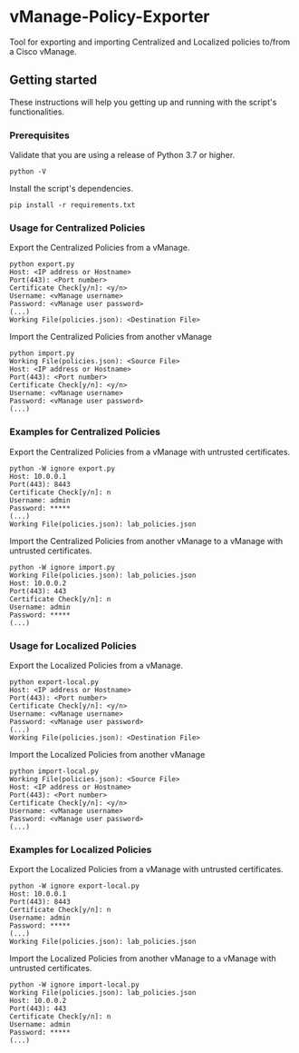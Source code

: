 # vManage-Policy-Exporter
Tool for exporting and importing Centralized and Localized policies to/from a Cisco vManage.
## Getting started
These instructions will help you getting up and running with the script's functionalities.
### Prerequisites
Validate that you are using a release of Python 3.7 or higher.
```
python -V
```
Install the script's dependencies.
```
pip install -r requirements.txt
```
### Usage for Centralized Policies
Export the Centralized Policies from a vManage.
```
python export.py
Host: <IP address or Hostname>
Port(443): <Port number>
Certificate Check[y/n]: <y/n>
Username: <vManage username>
Password: <vManage user password>
(...)
Working File(policies.json): <Destination File>
```
Import the Centralized Policies from another vManage
```
python import.py
Working File(policies.json): <Source File>
Host: <IP address or Hostname>
Port(443): <Port number>
Certificate Check[y/n]: <y/n>
Username: <vManage username>
Password: <vManage user password>
(...)
```
### Examples for Centralized Policies
Export the Centralized Policies from a vManage with untrusted certificates.
```
python -W ignore export.py
Host: 10.0.0.1
Port(443): 8443
Certificate Check[y/n]: n
Username: admin
Password: *****
(...)
Working File(policies.json): lab_policies.json
```
Import the Centralized Policies from another vManage to a vManage with untrusted certificates.
```
python -W ignore import.py
Working File(policies.json): lab_policies.json
Host: 10.0.0.2
Port(443): 443
Certificate Check[y/n]: n
Username: admin
Password: *****
(...)
```
### Usage for Localized Policies
Export the Localized Policies from a vManage.
```
python export-local.py
Host: <IP address or Hostname>
Port(443): <Port number>
Certificate Check[y/n]: <y/n>
Username: <vManage username>
Password: <vManage user password>
(...)
Working File(policies.json): <Destination File>
```
Import the Localized Policies from another vManage
```
python import-local.py
Working File(policies.json): <Source File>
Host: <IP address or Hostname>
Port(443): <Port number>
Certificate Check[y/n]: <y/n>
Username: <vManage username>
Password: <vManage user password>
(...)
```
### Examples for Localized Policies
Export the Localized Policies from a vManage with untrusted certificates.
```
python -W ignore export-local.py
Host: 10.0.0.1
Port(443): 8443
Certificate Check[y/n]: n
Username: admin
Password: *****
(...)
Working File(policies.json): lab_policies.json
```
Import the Localized Policies from another vManage to a vManage with untrusted certificates.
```
python -W ignore import-local.py
Working File(policies.json): lab_policies.json
Host: 10.0.0.2
Port(443): 443
Certificate Check[y/n]: n
Username: admin
Password: *****
(...)
```